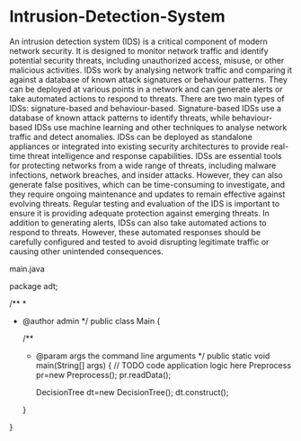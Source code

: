 # Intrusion-Detection-System

An intrusion detection system (IDS) is a critical component of modern 
network security. It is designed to monitor network traffic and identify potential 
security threats, including unauthorized access, misuse, or other malicious 
activities. IDSs work by analysing network traffic and comparing it against a 
database of known attack signatures or behaviour patterns. They can be 
deployed at various points in a network and can generate alerts or take 
automated actions to respond to threats. There are two main types of IDSs: 
signature-based and behaviour-based. Signature-based IDSs use a database of 
known attack patterns to identify threats, while behaviour-based IDSs use 
machine learning and other techniques to analyse network traffic and detect 
anomalies. IDSs can be deployed as standalone appliances or integrated into 
existing security architectures to provide real-time threat intelligence and 
response capabilities. IDSs are essential tools for protecting networks from a 
wide range of threats, including malware infections, network breaches, and 
insider attacks. However, they can also generate false positives, which can be 
time-consuming to investigate, and they require ongoing maintenance and 
updates to remain effective against evolving threats. Regular testing and 
evaluation of the IDS is important to ensure it is providing adequate protection 
against emerging threats.   In addition to generating alerts, IDSs can also take 
automated actions to respond to threats. However, these automated responses 
should be carefully configured and tested to avoid disrupting legitimate traffic 
or causing other unintended consequences.


main.java

package adt;

/**
 *
 * @author admin
 */
public class Main {

    /**
     * @param args the command line arguments
     */
    public static void main(String[] args) {
        // TODO code application logic here
        Preprocess pr=new Preprocess();
        pr.readData();
        
        
        DecisionTree dt=new DecisionTree();
        dt.construct();
        
    }
    
}
